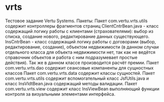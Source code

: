 # vrts
Тестовое задание Vertu Systems.
Пакеты:
Пакет com.vertu.vrts.utils содержит контроллеры фрагментов страниц
ClientCntrBean.java - класс содержащий логику работы с клиентами (страхователями): 
выбор из списка, создание нового, редактирование данных существующего.
InsCntrBean - класс содержащий логику работы с договорами (выбор, редактирование, создание), объектом недвижимости 
(в данном случаи отдельного класса для объекта недвижимости нет, так как не ведётся справочник объектов 
и работа с ним подразумевает простые действия). Так же в данном классе производится расчёт премии.
Пакет com.vertu.vrts.dao содержит сеансовые компаненты для сущностных классов 
Пакет com.vertu.vrts.data содержит классы сущностей.
Пакет com.vertu.vrts.utils содержит вспомогательный класс JsfUtils.java и класс InsVldtBean.java содержащий методы валидации.
Пакет com.vertu.vrts.view содержит класс InsViewBean выполняющий функции контроля за визуальными элементами интерфейса.
